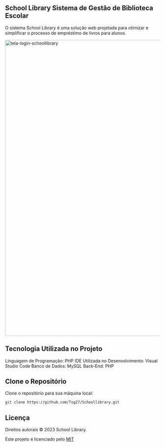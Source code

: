 ## School Library Sistema de Gestão de Biblioteca Escolar

O sistema School Library é uma solução web projetada para otimizar e simplificar o processo de empréstimo de livros para alunos.  

<img width="960" alt="tela-login-schoollibrary" src="https://github.com/user-attachments/assets/51fd3c8e-e3c4-44b7-a3b3-465cfd8bbd13">


## Tecnologia Utilizada no Projeto

Linguagem de Programação: PHP
IDE Utilizada no Desenvolvimento: Visual Studio Code
Banco de Dados: MySQL
Back-End: PHP


## Clone o Repositório

Clone o repositório para sua máquina local:
```bash
git clone https://github.com/Tsg27/Schoollibrary.git

```

## Licença
Direitos autorais © 2023 School Library.


Este projeto é licenciado pelo [MIT](https://choosealicense.com/licenses/mit/)

